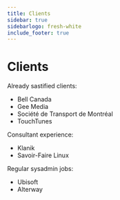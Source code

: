 ```yaml
---
title: Clients
sidebar: true
sidebarlogo: fresh-white
include_footer: true
---
```



# Clients

Already sastified clients:
* Bell Canada
* Gee Media
* Société de Transport de Montréal
* TouchTunes


Consultant experience:

* Klanik
* Savoir-Faire Linux


Regular sysadmin jobs:
* Ubisoft
* Alterway
